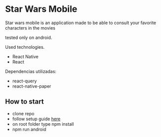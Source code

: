 # Star Wars Mobile


Star wars mobile is an application made to be able to consult your favorite characters in the movies

tested only on android.

Used technologies.
- React Native
- React

Dependencias utilizadas:
- react-query
- react-native-paper

## How to start

- clone repo
- follow setup guide [here](https://reactnative.dev/docs/environment-setup)
- on root folder type npm install
- npm run android

